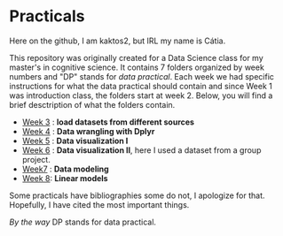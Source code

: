 # Practicals

Here on the github, I am kaktos2, but IRL my name is Cátia. 

This repository was originally created for a Data Science class for my master's in cognitive science. It contains 7 folders organized by week numbers and "DP" stands for *data practical*. Each week we had specific instructions for what the data practical should contain and since Week 1 was introduction class, the folders start at week 2. Below, you will find a brief desctription of what the folders contain. 

- [Week 3](https://github.com/kaktos2/Practicals/tree/main/DP_week3) : **load datasets from different sources** 
- [Week 4](https://github.com/kaktos2/Practicals/tree/main/DP_week4) : **Data wrangling with Dplyr**
- [Week 5](https://github.com/kaktos2/Practicals/tree/main/DP_week5) : **Data visualization I**
- [Week 6](https://github.com/kaktos2/Practicals/tree/main/DP_week6) : **Data visualization II**, here I used a dataset from a group project.
- [Week7](https://github.com/kaktos2/Practicals/tree/main/DP_week7) : **Data modeling**
- [Week 8](https://github.com/kaktos2/Practicals/tree/main/DP_week8): **Linear models**

Some practicals have bibliographies some do not, I apologize for that. Hopefully, I have cited the most important things. 

*By the way* DP stands for data practical. 
